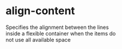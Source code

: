 # align-content

Specifies the alignment between the lines  
inside a flexible container when the items do  
not use all available space  
